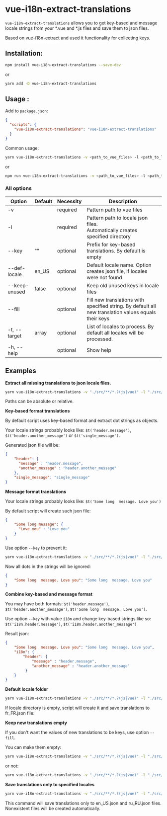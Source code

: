 <h1>vue-i18n-extract-translations</h1>

`vue-i18n-extract-translations` allows you to get key-based and message locale strings from your *.vue and *.js files and save them to json files.
       
Based on [vue-i18n-extract](https://www.npmjs.com/package/vue-i18n-extract) and used it functionality for collecting keys.

## Installation:

```bash
npm install vue-i18n-extract-translations --save-dev
```
or
```bash
yarn add -D vue-i18n-extract-translations
```

## Usage :

Add to `package.json`:

```json
{
  "scripts": {
    "vue-i18n-extract-translations": "vue-i18n-extract-translations"
  }
}
```

Common usage:

```bash
yarn vue-i18n-extract-translations -v <path_to_vue_files> -l <path_to_locales> [options]
```

or

```bash
npm run vue-i18n-extract-translations -v <path_to_vue_files> -l <path_to_locales> [options]
```

### All options

Option        | Default    | Necessity  | Description
------------- | ---------- | ---------- | -----------
-v            |            | required   | Pattern path to vue files
-l            |            | required   | Pattern path to locale json files. <br> Automatically creates specified directory
--key         | ""         | optional   | Prefix for key-based translations. By default is empty
--def-locale  | en_US      | optional   | Default locale name. Option creates json file, if locales were not found
--keep-unused | false      | optional   | Keep old unused keys in locale files 
--fill        |            | optional   | Fill new translations with specified string. By default all new translation values equals their keys
-t, --target  | array      | optional   | List of locales to process. By default all locales will be processed.
-h, --help    |            | optional   | Show help
   
## Examples

**Extract all missing translations to json locale files.**

```bash
yarn vue-i18n-extract-translations -v "./src/**/*.?(js|vue)" -l "./src/locales/"
```

Paths can be absolute or relative.

**Key-based format translations**

By default script uses key-based format and extract dot strings as objects.

Your locale strings probably looks like: `$t('header.message')`, `$t('header.another_message')` or `$t('single_message')`. 

Generated json file will be: 

```json
{
    "header": {
      "message" : "header.message",
      "another_message" : "header.another_message"
    },
    "single_message": "single_message"  
}
```
**Message format translations**

Your locale strings probably looks like: `$t('Some long  message. Love you')`

By default script will create such json file: 

```json
{
    "Some long message": {
      "Love you" : "Love you"
    }  
}
```

Use option `--key` to prevent it:

```bash
yarn vue-i18n-extract-translations -v "./src/**/*.?(js|vue)" -l "./src/locales/" --key "i18n"
```

Now all dots in the strings will be ignored: 

```json
{
    "Some long  message. Love you": "Some long  message. Love you"
}
```

**Combine key-based and message format**

You may have both formats: `$t('header.message')`, `$t('header.another_message')`, `$t('Some long  message. Love you')`.

Use option `--key` with value `i18n` and change key-based strings like so: `$t('i18n.header.message')`, `$t('i18n.header.another_message')`

Result json:

```json
{
    "Some long  message. Love you": "Some long  message. Love you",
    "i18n": {
        "header": {
            "message" : "header.message",
            "another_message" : "header.another_message"
         }
    }
}
```

**Default locale folder**

```bash
yarn vue-i18n-extract-translations -v "./src/**/*.?(js|vue)" -l "./src/locales/" --def-locale "fr_FR"
```

If locale directory is empty, script will create it and save translations to fr_FR.json file:

**Keep new translations empty**

If you don't want the values of new translations to be keys, use option `--fill`.

You can make them empty:

```bash
yarn vue-i18n-extract-translations -v "./src/**/*.?(js|vue)" -l "./src/locales/" --fill "" 
```

or not:

```bash
yarn vue-i18n-extract-translations -v "./src/**/*.?(js|vue)" -l "./src/locales/" --fill "Translate me!" 
```

**Save translations only to specified locales**

```bash
yarn vue-i18n-extract-translations -v "./src/**/*.?(js|vue)" -l "./src/locales/" --target "en_US" "ru_RU" 
```

This command will save translations only to en_US.json and ru_RU.json files. Nonexistent files will be created automatically.